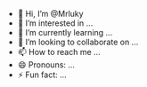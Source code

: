 - 👋 Hi, I’m @Mrluky
- 👀 I’m interested in ...
- 🌱 I’m currently learning ...
- 💞️ I’m looking to collaborate on ...
- 📫 How to reach me ...
- 😄 Pronouns: ...
- ⚡ Fun fact: ...

<!---
Mrluky/Mrluky is a ✨ special ✨ repository because its `README.md` (this file) appears on your GitHub profile.
You can click the Preview link to take a look at your changes.
--->
